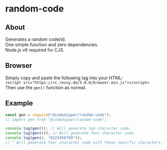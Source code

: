 # random-code
## About
Generates a random code/id.\
One simple function and zero dependencies.\
Node.js v6 required for CJS.
## Browser
Simply copy and paste the following tag into your HTML:\
`<script src="https://rc.revvy.de/3.0.0/browser.min.js"></script>`\
Then use the `gen()` function as normal.
## Example
```js
const gen = require("@codedipper/random-code");
// import gen from "@codedipper/random-code";

console.log(gen()); // Will generate ten character code.
console.log(gen(4)); // Will generate four character code.
console.log(gen(4, "0123456789"));
// ^ Will generate four character code with those specific characters.
```
